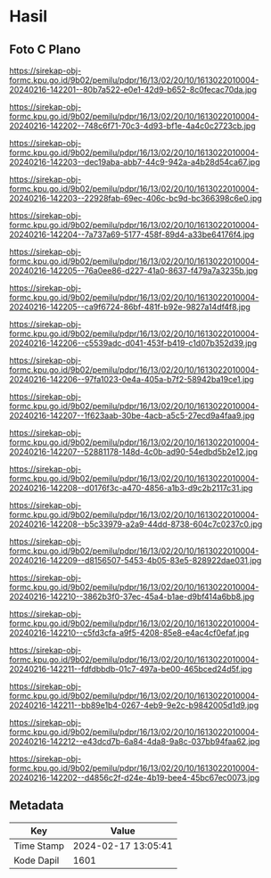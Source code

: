 # Hasil

## Foto C Plano

https://sirekap-obj-formc.kpu.go.id/9b02/pemilu/pdpr/16/13/02/20/10/1613022010004-20240216-142201--80b7a522-e0e1-42d9-b652-8c0fecac70da.jpg

https://sirekap-obj-formc.kpu.go.id/9b02/pemilu/pdpr/16/13/02/20/10/1613022010004-20240216-142202--748c6f71-70c3-4d93-bf1e-4a4c0c2723cb.jpg

https://sirekap-obj-formc.kpu.go.id/9b02/pemilu/pdpr/16/13/02/20/10/1613022010004-20240216-142203--dec19aba-abb7-44c9-942a-a4b28d54ca67.jpg

https://sirekap-obj-formc.kpu.go.id/9b02/pemilu/pdpr/16/13/02/20/10/1613022010004-20240216-142203--22928fab-69ec-406c-bc9d-bc366398c6e0.jpg

https://sirekap-obj-formc.kpu.go.id/9b02/pemilu/pdpr/16/13/02/20/10/1613022010004-20240216-142204--7a737a69-5177-458f-89d4-a33be64176f4.jpg

https://sirekap-obj-formc.kpu.go.id/9b02/pemilu/pdpr/16/13/02/20/10/1613022010004-20240216-142205--76a0ee86-d227-41a0-8637-f479a7a3235b.jpg

https://sirekap-obj-formc.kpu.go.id/9b02/pemilu/pdpr/16/13/02/20/10/1613022010004-20240216-142205--ca9f6724-86bf-481f-b92e-9827a14df4f8.jpg

https://sirekap-obj-formc.kpu.go.id/9b02/pemilu/pdpr/16/13/02/20/10/1613022010004-20240216-142206--c5539adc-d041-453f-b419-c1d07b352d39.jpg

https://sirekap-obj-formc.kpu.go.id/9b02/pemilu/pdpr/16/13/02/20/10/1613022010004-20240216-142206--97fa1023-0e4a-405a-b7f2-58942ba19ce1.jpg

https://sirekap-obj-formc.kpu.go.id/9b02/pemilu/pdpr/16/13/02/20/10/1613022010004-20240216-142207--1f623aab-30be-4acb-a5c5-27ecd9a4faa9.jpg

https://sirekap-obj-formc.kpu.go.id/9b02/pemilu/pdpr/16/13/02/20/10/1613022010004-20240216-142207--52881178-148d-4c0b-ad90-54edbd5b2e12.jpg

https://sirekap-obj-formc.kpu.go.id/9b02/pemilu/pdpr/16/13/02/20/10/1613022010004-20240216-142208--d0176f3c-a470-4856-a1b3-d9c2b2117c31.jpg

https://sirekap-obj-formc.kpu.go.id/9b02/pemilu/pdpr/16/13/02/20/10/1613022010004-20240216-142208--b5c33979-a2a9-44dd-8738-604c7c0237c0.jpg

https://sirekap-obj-formc.kpu.go.id/9b02/pemilu/pdpr/16/13/02/20/10/1613022010004-20240216-142209--d8156507-5453-4b05-83e5-828922dae031.jpg

https://sirekap-obj-formc.kpu.go.id/9b02/pemilu/pdpr/16/13/02/20/10/1613022010004-20240216-142210--3862b3f0-37ec-45a4-b1ae-d9bf414a6bb8.jpg

https://sirekap-obj-formc.kpu.go.id/9b02/pemilu/pdpr/16/13/02/20/10/1613022010004-20240216-142210--c5fd3cfa-a9f5-4208-85e8-e4ac4cf0efaf.jpg

https://sirekap-obj-formc.kpu.go.id/9b02/pemilu/pdpr/16/13/02/20/10/1613022010004-20240216-142211--fdfdbbdb-01c7-497a-be00-465bced24d5f.jpg

https://sirekap-obj-formc.kpu.go.id/9b02/pemilu/pdpr/16/13/02/20/10/1613022010004-20240216-142211--bb89e1b4-0267-4eb9-9e2c-b9842005d1d9.jpg

https://sirekap-obj-formc.kpu.go.id/9b02/pemilu/pdpr/16/13/02/20/10/1613022010004-20240216-142212--e43dcd7b-6a84-4da8-9a8c-037bb94faa62.jpg

https://sirekap-obj-formc.kpu.go.id/9b02/pemilu/pdpr/16/13/02/20/10/1613022010004-20240216-142202--d4856c2f-d24e-4b19-bee4-45bc67ec0073.jpg


## Metadata

| Key        | Value               |
| ---------- | ------------------- |
| Time Stamp | 2024-02-17 13:05:41 |
| Kode Dapil | 1601                |



